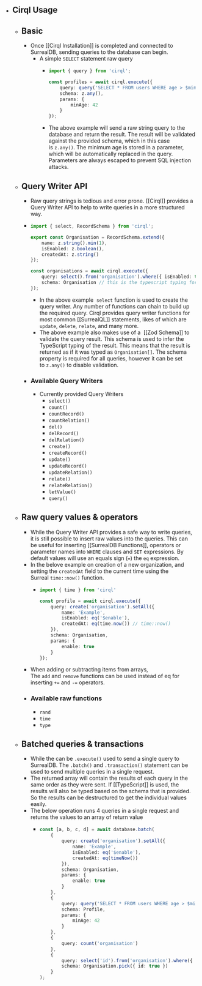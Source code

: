 - ## Cirql Usage
	- ## Basic
		- Once [[Cirql Installation]] is completed and connected to SurrealDB, sending queries to the database can begin.
			- A simple `SELECT` statement raw query
				- ```typescript
				  import { query } from 'cirql';
				  
				  const profiles = await cirql.execute({ 
				      query: query('SELECT * FROM users WHERE age > $minAge'),
				      schema: z.any(),
				      params: {
				          minAge: 42
				      }
				  });
				  ```
				- The above example will send a raw string query to the database and return the result. The result will be validated against the provided schema, which in this case is `z.any()`. The minimum age is stored in a parameter, which will be automatically replaced in the query. Parameters are always escaped to prevent SQL injection attacks.
	- ## Query Writer API
		- Raw query strings is tedious and error prone. [[Cirql]] provides a Query Writer API to help to write queries in a more structured way.
		- ```typescript
		  import { select, RecordSchema } from 'cirql';
		  
		  export const Organisation = RecordSchema.extend({
		      name: z.string().min(1),
		      isEnabled: z.boolean(),
		      createdAt: z.string()
		  });
		  
		  const organisations = await cirql.execute({ 
		      query: select().from('organisation').where({ isEnabled: true }),
		      schema: Organisation // this is the typescript typing for the organization
		  });
		  ```
			- In the above example  `select` function is used to create the query writer. Any number of functions can chain to build up the required query. Cirql provides query writer functions for most common [[SurrealQL]] statements, likes of which are `update`, `delete`, `relate`, and many more.
			- The above example also makes use of a  [[Zod Schema]] to validate the query result. This schema is used to infer the TypeScript typing of the result. This means that the result is returned as if it was typed as `Organisation[]`. The schema property is required for all queries, however it can be set to `z.any()` to disable validation.
		- ### Available Query Writers
			- Currently provided Query Writers
				- `select()`
				- `count()`
				- `countRecord()`
				- `countRelation()`
				- `del()`
				- `delRecord()`
				- `delRelation()`
				- `create()`
				- `createRecord()`
				- `update()`
				- `updateRecord()`
				- `updateRelation()`
				- `relate()`
				- `relateRelation()`
				- `letValue()`
				- `query()`
	- ## Raw query values & operators
		- While the Query Writer API provides a safe way to write queries, it is still possible to insert raw values into the queries. This can be useful for inserting [[SurrealDB Functions]], operators or parameter names into `WHERE` clauses and `SET` expressions. By default values will use an equals sign (`=`) the `eq` expression.
		- In the belove example on creation of a new organization, and setting the `createdAt` field to the current time using the Surreal `time::now()` function.
			- ```typescript
			  import { time } from 'cirql'
			  
			  const profile = await cirql.execute({ 
			      query: create('organisation').setAll({
			          name: 'Example',
			          isEnabled: eq('$enable'),
			          createdAt: eq(time.now()) // time::now()
			      }),
			      schema: Organisation,
			      params: {
			          enable: true
			      }
			  });
			  ```
		- When adding or subtracting items from arrays,  The `add` and `remove` functions can be used instead of eq for inserting `+=` and `-=` operators.
		- ### Available raw functions
			- `rand`
			- `time`
			- `type`
	- ## Batched queries & transactions
		- While the can be `.execute()` used to send a single query to SurrealDB. The `.batch()` and `.transaction()` statement can be used to send multiple queries in a single request.
		- The returned array will contain the results of each query in the same order as they were sent. If [[TypeScript]] is used, the results will also be typed based on the schema that is provided. So the results can be destructured to get the individual values easily.
		- The below operation runs 4 queries in a single request and returns the values to an array of return value
			- ```typescript
			  const [a, b, c, d] = await database.batch(
			      {
			          query: create('organisation').setAll({
			              name: 'Example',
			              isEnabled: eq('$enable'),
			              createdAt: eq(timeNow())
			          }),
			          schema: Organisation,
			          params: {
			              enable: true
			          }
			      },
			      {
			          query: query('SELECT * FROM users WHERE age > $minAge').single(),
			          schema: Profile,
			          params: {
			              minAge: 42
			          }
			      },
			      {
			          query: count('organisation')
			      },
			      {
			          query: select('id').from('organisation').where({ isEnabled: true }),
			          schema: Organisation.pick({ id: true })
			      }
			  );
			  ```